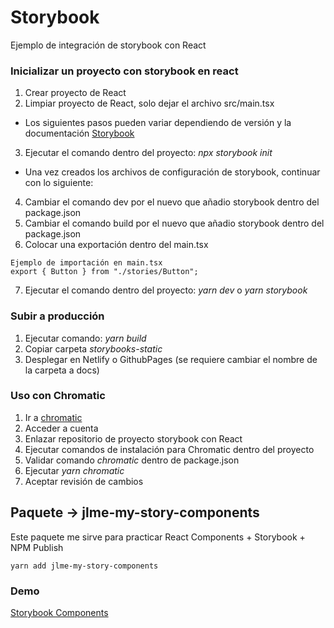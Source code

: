 # Storybook

Ejemplo de integración de storybook con React

### Inicializar un proyecto con storybook en react

1. Crear proyecto de React
2. Limpiar proyecto de React, solo dejar el archivo src/main.tsx

- Los siguientes pasos pueden variar dependiendo de versión y la documentación [Storybook](https://storybook.js.org/docs/react/get-started/install)

3. Ejecutar el comando dentro del proyecto: _npx storybook init_

- Una vez creados los archivos de configuración de storybook, continuar con lo siguiente:

4. Cambiar el comando dev por el nuevo que añadio storybook dentro del package.json
5. Cambiar el comando build por el nuevo que añadio storybook dentro del package.json
6. Colocar una exportación dentro del main.tsx

```
Ejemplo de importación en main.tsx
export { Button } from "./stories/Button";
```

7. Ejecutar el comando dentro del proyecto: _yarn dev_ o _yarn storybook_

### Subir a producción

1. Ejecutar comando: _yarn build_
2. Copiar carpeta _storybooks-static_
3. Desplegar en Netlify o GithubPages (se requiere cambiar el nombre de la carpeta a docs)

### Uso con Chromatic

1. Ir a [chromatic](https://www.chromatic.com/)
2. Acceder a cuenta
3. Enlazar repositorio de proyecto storybook con React
4. Ejecutar comandos de instalación para Chromatic dentro del proyecto
5. Validar comando _chromatic_ dentro de package.json
6. Ejecutar _yarn chromatic_
7. Aceptar revisión de cambios

## Paquete -> jlme-my-story-components

Este paquete me sirve para practicar React Components + Storybook + NPM Publish

```
yarn add jlme-my-story-components
```

### Demo
[Storybook Components](https://firststorybookjlme.netlify.app/)